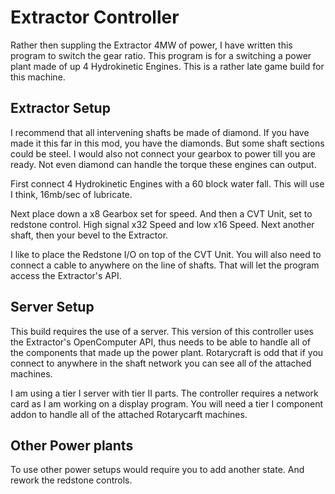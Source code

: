 # Extractor Controller
Rather then suppling the Extractor 4MW of power, I have written this program to switch the gear ratio. This program is for a switching a power plant made of up 4 Hydrokinetic Engines. This is a rather late game build for this machine.

## Extractor Setup

I recommend that all intervening shafts be made of diamond. If you have made it this far in this mod, you have the diamonds. But some shaft sections could be steel. I would also not connect your gearbox to power till you are ready. Not even diamond can handle the torque these engines can output.

First connect 4 Hydrokinetic Engines with a 60 block water fall. This will use I think, 16mb/sec of lubricate.

Next place down a x8 Gearbox set for speed. And then a CVT Unit, set to redstone control. High signal x32 Speed and low x16 Speed. Next another shaft, then your bevel to the Extractor.

I like to place the Redstone I/O on top of the CVT Unit. You will also need to connect a cable to anywhere on the line of shafts. That will let the program access the Extractor's API.

## Server Setup

This build requires the use of a server. This version of this controller uses the Extractor's OpenComputer API, thus needs to be able to handle all of the components that made up the power plant. Rotarycraft is odd that if you connect to anywhere in the shaft network you can see all of the attached machines. 

I am using a tier I server with tier II parts. The controller requires a network card as I am working on a display program. You will need a tier I component addon to handle all of the attached Rotarycarft machines.

## Other Power plants

To use other power setups would require you to add another state. And rework the redstone controls.
